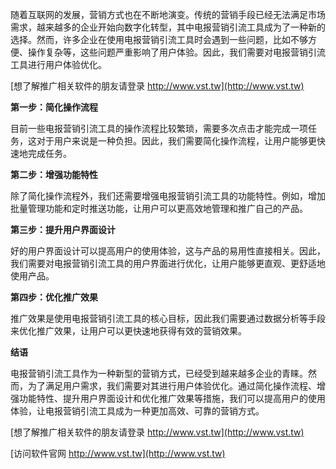 随着互联网的发展，营销方式也在不断地演变。传统的营销手段已经无法满足市场需求，越来越多的企业开始向数字化转型，其中电报营销引流工具成为了一种新的选择。然而，许多企业在使用电报营销引流工具时会遇到一些问题，比如不够方便、操作复杂等，这些问题严重影响了用户体验。因此，我们需要对电报营销引流工具进行用户体验优化。

[想了解推广相关软件的朋友请登录 http://www.vst.tw](http://www.vst.tw)

**第一步：简化操作流程**

目前一些电报营销引流工具的操作流程比较繁琐，需要多次点击才能完成一项任务，这对于用户来说是一种负担。因此，我们需要简化操作流程，让用户能够更快速地完成任务。

**第二步：增强功能特性**

除了简化操作流程外，我们还需要增强电报营销引流工具的功能特性。例如，增加批量管理功能和定时推送功能，让用户可以更高效地管理和推广自己的产品。

**第三步：提升用户界面设计**

好的用户界面设计可以提高用户的使用体验，这与产品的易用性直接相关。因此，我们需要对电报营销引流工具的用户界面进行优化，让用户能够更直观、更舒适地使用产品。

**第四步：优化推广效果**

推广效果是使用电报营销引流工具的核心目标，因此我们需要通过数据分析等手段来优化推广效果，让用户可以更快速地获得有效的营销效果。

**结语**

电报营销引流工具作为一种新型的营销方式，已经受到越来越多企业的青睐。然而，为了满足用户需求，我们需要对其进行用户体验优化。通过简化操作流程、增强功能特性、提升用户界面设计和优化推广效果等措施，我们可以提高用户的使用体验，让电报营销引流工具成为一种更加高效、可靠的营销方式。

[想了解推广相关软件的朋友请登录 http://www.vst.tw](http://www.vst.tw)


[访问软件官网 http://www.vst.tw](http://www.vst.tw)
